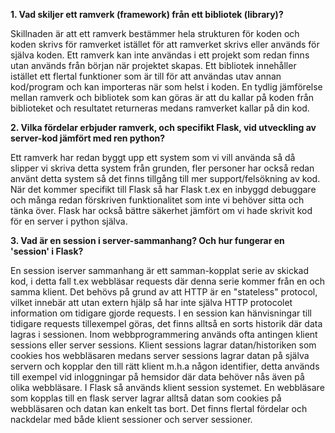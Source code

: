 **1. Vad skiljer ett ramverk (framework) från ett bibliotek (library)?**

Skillnaden är att ett ramverk bestämmer hela strukturen för koden och koden skrivs för ramverket istället för att ramverket skrivs eller används för själva koden. Ett ramverk kan inte användas i ett projekt som redan finns utan används från början när projektet skapas. Ett bibliotek innehåller istället ett flertal funktioner som är till för att användas utav annan kod/program och kan importeras när som helst i koden. En tydlig jämförelse mellan ramverk och bibliotek som kan göras är att du kallar på koden från biblioteket och resultatet returneras medans ramverket kallar på din kod.

**2. Vilka fördelar erbjuder ramverk, och specifikt Flask, vid utveckling av server-kod jämfört med ren python?**

Ett ramverk har redan byggt upp ett system som vi vill använda så då slipper vi skriva detta system från grunden, fler personer har också redan använt detta system så det finns tillgång till mer support/felsökning av kod. När det kommer specifikt till Flask så har Flask t.ex en inbyggd debuggare och många redan förskriven funktionalitet som inte vi behöver sitta och tänka över. Flask har också bättre säkerhet jämfört om vi hade skrivit kod för en server i python själva.

**3. Vad är en session i server-sammanhang? Och hur fungerar en 'session' i Flask?**

En session iserver sammanhang är ett samman-kopplat serie av skickad kod, i detta fall t.ex webbläsar requests där denna serie kommer från en och samma klient. Det behövs på grund av att HTTP är en "stateless" protocol, vilket innebär att utan extern hjälp så har inte själva HTTP protocolet information om tidigare gjorde requests. I en session kan hänvisningar till tidigare requests tillexempel göras, det finns alltså en sorts historik där data lagras i sessionen. Inom webbprogrammering används ofta antingen klient sessions eller server sessions. Klient sessions lagrar datan/historiken som cookies hos webbläsaren medans server sessions lagrar datan på själva servern och kopplar den till rätt klient m.h.a någon identifier, detta används till exempel vid inloggningar på hemsidor där data behöver nås även på olika webbläsare. I Flask så används klient session systemet. En webbläsare som kopplas till en flask server lagrar alltså datan som cookies på webbläsaren och datan kan enkelt tas bort. Det finns flertal fördelar och nackdelar med både klient sessioner och server sessioner.
